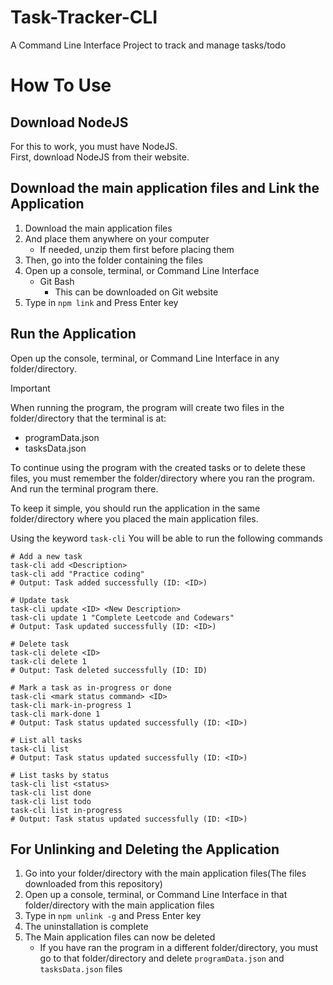 # Task-Tracker-CLI

A Command Line Interface Project to track and manage tasks/todo

# How To Use

## Download NodeJS

For this to work, you must have NodeJS.  
First, download NodeJS from their website.

## Download the main application files and Link the Application

1. Download the main application files
2. And place them anywhere on your computer
   - If needed, unzip them first before placing them
3. Then, go into the folder containing the files
4. Open up a console, terminal, or Command Line Interface
   - Git Bash
     - This can be downloaded on Git website
5. Type in `npm link` and Press Enter key

## Run the Application

Open up the console, terminal, or Command Line Interface in any folder/directory.

> [!IMPORTANT]
> When running the program, the program will create two files in the folder/directory that the terminal is at:
>
> - programData.json
> - tasksData.json
>
> To continue using the program with the created tasks or to delete these files, you must remember the folder/directory where you ran the program. And run the terminal program there.
>
> To keep it simple, you should run the application in the same folder/directory where you placed the main application files.

Using the keyword
`task-cli`
You will be able to run the following commands

```
# Add a new task
task-cli add <Description>
task-cli add "Practice coding"
# Output: Task added successfully (ID: <ID>)

# Update task
task-cli update <ID> <New Description>
task-cli update 1 "Complete Leetcode and Codewars"
# Output: Task updated successfully (ID: <ID>)

# Delete task
task-cli delete <ID>
task-cli delete 1
# Output: Task deleted successfully (ID: ID)

# Mark a task as in-progress or done
task-cli <mark status command> <ID>
task-cli mark-in-progress 1
task-cli mark-done 1
# Output: Task status updated successfully (ID: <ID>)

# List all tasks
task-cli list
# Output: Task status updated successfully (ID: <ID>)

# List tasks by status
task-cli list <status>
task-cli list done
task-cli list todo
task-cli list in-progress
# Output: Task status updated successfully (ID: <ID>)
```

## For Unlinking and Deleting the Application

1. Go into your folder/directory with the main application files(The files downloaded from this repository)
2. Open up a console, terminal, or Command Line Interface in that folder/directory with the main application files
3. Type in `npm unlink -g` and Press Enter key
4. The uninstallation is complete
5. The Main application files can now be deleted
   - If you have ran the program in a different folder/directory, you must go to that folder/directory and delete `programData.json` and `tasksData.json` files
